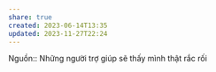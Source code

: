 ```yaml
---
share: true
created: 2023-06-14T13:35
updated: 2023-11-27T22:24
---
```

Nguồn::
Những người trợ giúp sẽ thấy mình thật rắc rối 
